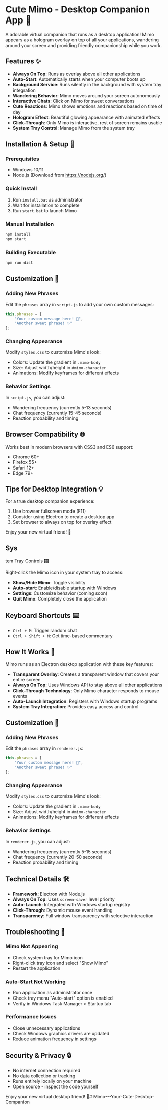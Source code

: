# Cute Mimo - Desktop Companion App 🌟

A adorable virtual companion that runs as a desktop application! Mimo appears as a hologram overlay on top of all your applications, wandering around your screen and providing friendly companionship while you work.

## Features ✨

- **Always On Top**: Runs as overlay above all other applications
- **Auto-Start**: Automatically starts when your computer boots up
- **Background Service**: Runs silently in the background with system tray integration
- **Wandering Behavior**: Mimo moves around your screen autonomously
- **Interactive Chats**: Click on Mimo for sweet conversations
- **Cute Reactions**: Mimo shows emotions and reactions based on time of day
- **Hologram Effect**: Beautiful glowing appearance with animated effects
- **Click-Through**: Only Mimo is interactive, rest of screen remains usable
- **System Tray Control**: Manage Mimo from the system tray

## Installation & Setup 🚀

### Prerequisites
- Windows 10/11
- Node.js (Download from https://nodejs.org/)

### Quick Install
1. Run `install.bat` as administrator
2. Wait for installation to complete
3. Run `start.bat` to launch Mimo

### Manual Installation
```bash
npm install
npm start
```

### Building Executable
```bash
npm run dist
```

## Customization 🎨

### Adding New Phrases
Edit the `phrases` array in `script.js` to add your own custom messages:

```javascript
this.phrases = [
    "Your custom message here! 💖",
    "Another sweet phrase! ✨"
];
```

### Changing Appearance
Modify `styles.css` to customize Mimo's look:
- Colors: Update the gradient in `.mimo-body`
- Size: Adjust width/height in `#mimo-character`
- Animations: Modify keyframes for different effects

### Behavior Settings
In `script.js`, you can adjust:
- Wandering frequency (currently 5-13 seconds)
- Chat frequency (currently 15-45 seconds)
- Reaction probability and timing

## Browser Compatibility 🌐

Works best in modern browsers with CSS3 and ES6 support:
- Chrome 60+
- Firefox 55+
- Safari 12+
- Edge 79+

## Tips for Desktop Integration 💡

For a true desktop companion experience:
1. Use browser fullscreen mode (F11)
2. Consider using Electron to create a desktop app
3. Set browser to always on top for overlay effect

Enjoy your new virtual friend! 🎉
## Sys
tem Tray Controls 🎛️

Right-click the Mimo icon in your system tray to access:
- **Show/Hide Mimo**: Toggle visibility
- **Auto-start**: Enable/disable startup with Windows
- **Settings**: Customize behavior (coming soon)
- **Quit Mimo**: Completely close the application

## Keyboard Shortcuts ⌨️

- `Ctrl + M`: Trigger random chat
- `Ctrl + Shift + M`: Get time-based commentary

## How It Works 🔧

Mimo runs as an Electron desktop application with these key features:

- **Transparent Overlay**: Creates a transparent window that covers your entire screen
- **Always On Top**: Uses Windows API to stay above all other applications
- **Click-Through Technology**: Only Mimo character responds to mouse events
- **Auto-Launch Integration**: Registers with Windows startup programs
- **System Tray Integration**: Provides easy access and control

## Customization 🎨

### Adding New Phrases
Edit the `phrases` array in `renderer.js`:

```javascript
this.phrases = [
    "Your custom message here! 💖",
    "Another sweet phrase! ✨"
];
```

### Changing Appearance
Modify `styles.css` to customize Mimo's look:
- Colors: Update the gradient in `.mimo-body`
- Size: Adjust width/height in `#mimo-character`
- Animations: Modify keyframes for different effects

### Behavior Settings
In `renderer.js`, you can adjust:
- Wandering frequency (currently 5-15 seconds)
- Chat frequency (currently 20-50 seconds)
- Reaction probability and timing

## Technical Details 🛠️

- **Framework**: Electron with Node.js
- **Always On Top**: Uses `screen-saver` level priority
- **Auto-Launch**: Integrated with Windows startup registry
- **Click-Through**: Dynamic mouse event handling
- **Transparency**: Full window transparency with selective interaction

## Troubleshooting 🔧

### Mimo Not Appearing
- Check system tray for Mimo icon
- Right-click tray icon and select "Show Mimo"
- Restart the application

### Auto-Start Not Working
- Run application as administrator once
- Check tray menu "Auto-start" option is enabled
- Verify in Windows Task Manager > Startup tab

### Performance Issues
- Close unnecessary applications
- Check Windows graphics drivers are updated
- Reduce animation frequency in settings

## Security & Privacy 🔒

- No internet connection required
- No data collection or tracking
- Runs entirely locally on your machine
- Open source - inspect the code yourself

Enjoy your new virtual desktop friend! 🎉#   M i m o - - - Y o u r - C u t e - D e s k t o p - C o m p a n i o n  
 